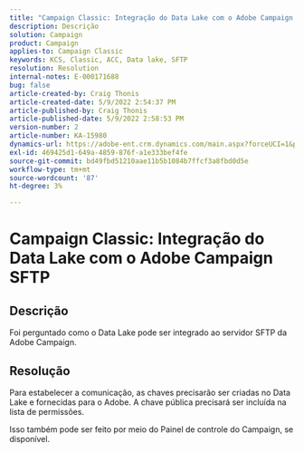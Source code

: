 ```yaml
---
title: "Campaign Classic: Integração do Data Lake com o Adobe Campaign SFTP"
description: Descrição
solution: Campaign
product: Campaign
applies-to: Campaign Classic
keywords: KCS, Classic, ACC, Data lake, SFTP
resolution: Resolution
internal-notes: E-000171688
bug: false
article-created-by: Craig Thonis
article-created-date: 5/9/2022 2:54:37 PM
article-published-by: Craig Thonis
article-published-date: 5/9/2022 2:58:53 PM
version-number: 2
article-number: KA-15980
dynamics-url: https://adobe-ent.crm.dynamics.com/main.aspx?forceUCI=1&pagetype=entityrecord&etn=knowledgearticle&id=537447ec-a7cf-ec11-a7b5-00224809c196
exl-id: 469425d1-649a-4859-876f-a1e333bef4fe
source-git-commit: bd49fbd51210aae11b5b1084b7ffcf3a8fbd0d5e
workflow-type: tm+mt
source-wordcount: '87'
ht-degree: 3%

---
```


# Campaign Classic: Integração do Data Lake com o Adobe Campaign SFTP

## Descrição


Foi perguntado como o Data Lake pode ser integrado ao servidor SFTP da Adobe Campaign.


## Resolução


Para estabelecer a comunicação, as chaves precisarão ser criadas no Data Lake e fornecidas para o Adobe. A chave pública precisará ser incluída na lista de permissões.



Isso também pode ser feito por meio do Painel de controle do Campaign, se disponível.

